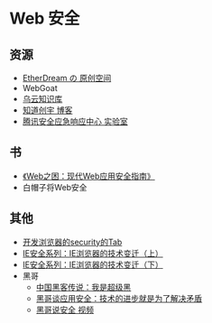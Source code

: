 # Web 安全

## 资源
* [EtherDream の 原创空间](http://www.cnblogs.com/index-html)
* WebGoat
* [乌云知识库](http://drops.wooyun.org/)
* [知道创宇 博客](http://blog.knownsec.com/)
* [腾讯安全应急响应中心 实验室](http://security.tencent.com/index.php/opensource/all)

## 书
* [《Web之困：现代Web应用安全指南》](http://wenku.it168.com/d_001267004.shtml)
* 白帽子将Web安全

## 其他
* [开发浏览器的security的Tab](https://github.com/craigfrancis/dev-security)
* [IE安全系列：IE浏览器的技术变迁（上）](http://www.infoq.com/cn/articles/Internet-Explorer-Security1)
* [IE安全系列：IE浏览器的技术变迁（下）](http://www.infoq.com/cn/articles/Internet-Explorer-Security2)
* 黑哥
	* [中国黑客传说：我是超级黑](http://www1.taosay.net/index.php/2013/02/27/%e4%b8%ad%e5%9b%bd%e9%bb%91%e5%ae%a2%e4%bc%a0%e8%af%b4%ef%bc%9a%e6%88%91%e6%98%af%e8%b6%85%e7%ba%a7%e9%bb%91/)
	* [黑哥谈应用安全：技术的进步就是为了解决矛盾](http://www.infoq.com/cn/news/2014/02/superhei-on-security/%20)
	* [黑哥说安全 视频](https://github.com/iamjoel/web-security/issues/7)